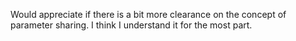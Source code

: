 Would appreciate if there is a bit more clearance on the concept of parameter sharing. I think I understand it for the most part.
